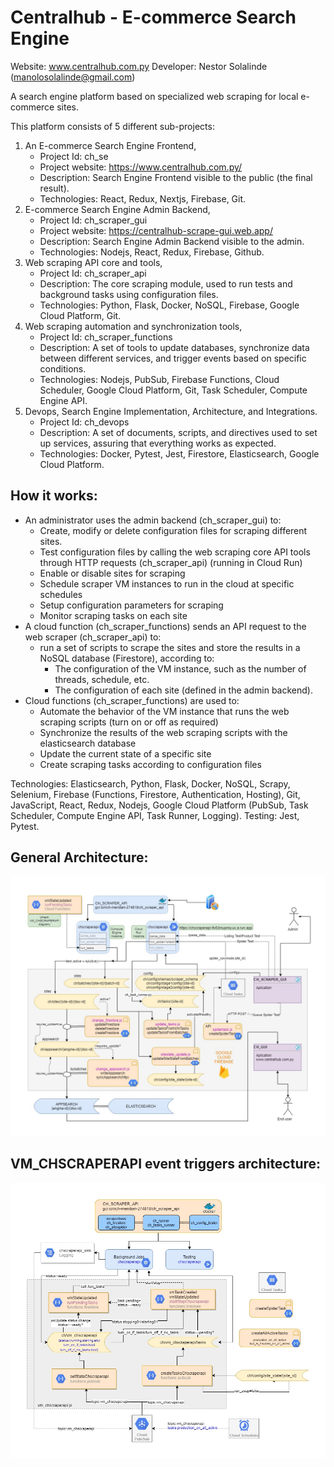 # Centralhub - E-commerce Search Engine

Website: www.centralhub.com.py
Developer: Nestor Solalinde (manolosolalinde@gmail.com)

A search engine platform based on specialized web scraping for local e-commerce sites. 

This platform consists of 5 different sub-projects: 

1) An E-commerce Search Engine Frontend, 
    - Project Id: ch_se
    - Project website: https://www.centralhub.com.py/
    - Description: Search Engine Frontend visible to the public (the final result).
    - Technologies: React, Redux, Nextjs, Firebase, Git.
2) E-commerce Search Engine Admin Backend, 
    - Project Id: ch_scraper_gui
    - Project website: https://centralhub-scrape-gui.web.app/
    - Description: Search Engine Admin Backend visible to the admin.
    - Technologies: Nodejs, React, Redux, Firebase, Github.
3) Web scraping API core and tools, 
    - Project Id: ch_scraper_api
    - Description: The core scraping module, used to run tests and background tasks using configuration files.
    - Technologies: Python, Flask, Docker, NoSQL, Firebase, Google Cloud Platform, Git.
4) Web scraping automation and synchronization tools, 
    - Project Id: ch_scraper_functions
    - Description: A set of tools to update databases, synchronize data between different services, and trigger events based on specific conditions.
    - Technologies: Nodejs, PubSub, Firebase Functions, Cloud Scheduler, Google Cloud Platform, Git, Task Scheduler, Compute Engine API.
5) Devops, Search Engine Implementation, Architecture, and Integrations.
    - Project Id: ch_devops
    - Description: A set of documents, scripts, and directives used to set up services, assuring that everything works as expected.
    - Technologies: Docker, Pytest, Jest, Firestore, Elasticsearch, Google Cloud Platform.

## How it works:

- An administrator uses the admin backend (ch_scraper_gui) to:
    - Create, modify or delete configuration files for scraping different sites.
    - Test configuration files by calling the web scraping core API tools through HTTP requests (ch_scraper_api) (running in Cloud Run)
    - Enable or disable sites for scraping
    - Schedule scraper VM instances to run in the cloud at specific schedules
    - Setup configuration parameters for scraping
    - Monitor scraping tasks on each site
- A cloud function (ch_scraper_functions) sends an API request to the web scraper (ch_scraper_api) to:
    - run a set of scripts to scrape the sites and store the results in a NoSQL database (Firestore), according to:
        - The configuration of the VM instance, such as the number of threads, schedule, etc.
        - The configuration of each site (defined in the admin backend).
- Cloud functions (ch_scraper_functions) are used to:
    - Automate the behavior of the VM instance that runs the web scraping scripts (turn on or off as required)
    - Synchronize the results of the web scraping scripts with the elasticsearch database
    - Update the current state of a specific site
    - Create scraping tasks according to configuration files


Technologies: Elasticsearch, Python, Flask, Docker, NoSQL, Scrapy, Selenium, Firebase (Functions, Firestore, Authentication, Hosting), Git, JavaScript, React, Redux, Nodejs, Google Cloud Platform (PubSub, Task Scheduler, Compute Engine API, Task Runner, Logging).
    Testing: Jest, Pytest.

## General Architecture:

![CH_ARCHITECTURE](./images/CH_ARCHITECTURE.jpg)

## VM_CHSCRAPERAPI event triggers architecture:

![VM_CHSCRAPERAPI](./images/VM_CHSCRAPERAPI.jpg)



